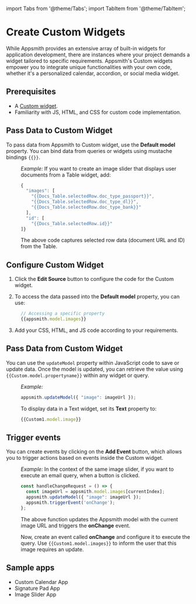 import Tabs from '@theme/Tabs';
import TabItem from '@theme/TabItem';

# Create Custom Widgets 

While Appsmith provides an extensive array of built-in widgets for application development, there are instances where your project demands a widget tailored to specific requirements. Appsmith's Custom widgets empower you to integrate unique functionalities with your own code, whether it's a personalized calendar, accordion, or social media widget.


## Prerequisites

* A [Custom widget](/reference/widgets/custom).
* Familiarity with JS, HTML, and CSS for custom code implementation.



## Pass Data to Custom Widget

To pass data from Appsmith to Custom widget, use the **Default model** property. You can bind data from queries or widgets using mustache bindings `{{}}`.

<dd>

*Example:* If you want to create an image slider that displays user documents from a Table widget, add:

```js
{
  "images": [
    "{{Docs_Table.selectedRow.doc_type_passport}}",
    "{{Docs_Table.selectedRow.doc_type_dl}}",
    "{{Docs_Table.selectedRow.doc_type_bank}}"
  ],
  "id": [
    "{{Docs_Table.selectedRow.id}}"
]}
```

The above code captures selected row data (document URL and ID) from the Table.

</dd>


## Configure Custom Widget

1. Click the **Edit Source** button to configure the code for the Custom widget.

2. To access the data passed into the **Default model** property, you can use:

<dd>

```js
// Accessing a specific property 
{{appsmith.model.images}}
```
</dd>

3. Add your CSS, HTML, and JS code according to your requirements.







## Pass Data from Custom Widget
 
You can use the `updateModel` property within JavaScript code to save or update data. Once the model is updated, you can retrieve the value using `{{Custom.model.propertyname}}` within any widget or query.

<dd>

*Example:*

```js
appsmith.updateModel({ "image": imageUrl });
```

To display data in a Text widget, set its **Text** property to:

```js
{{Custom1.model.image}}
```

</dd>


## Trigger events
 
You can create events by clicking on the **Add Event** button, which allows you to trigger actions based on events inside the Custom widget.


<dd>

*Example:* In the context of the same image slider,  if you want to execute an email query, when a button is clicked. 

```js
const handleChangeRequest = () => {
  const imageUrl = appsmith.model.images[currentIndex];
  appsmith.updateModel({ "image": imageUrl });
  appsmith.triggerEvent('onChange');
};
```
 The above function updates the Appsmith model with the current image URL and triggers the **onChange** event.

 Now, create an event called **onChange** and configure it to execute the query. Use `{{Custom1.model.images}}` to inform the user that this image requires an update.


</dd>


## Sample apps

* Custom Calendar App
* Signature Pad App
* Image Slider App

